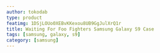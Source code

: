```yaml
---
author: tokodab
type: product
featimg: 1DSjLOUo0XEBvKKexou8UB9GgJulXrQ1r
title: Waiting For Foo Fighters Samsung Galaxy S9 Case
tags: [samsung, galaxy, s9]
category: [samsung]
---
```

